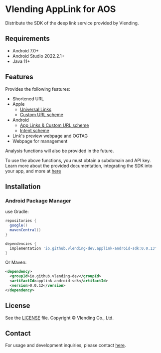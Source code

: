 # Vlending AppLink for AOS
Distribute the SDK of the deep link service provided by Vlending.

## Requirements
* Android 7.0+
* Android Studio 2022.2.1+
* Java 11+

## Features

Provides the following features:
* Shortened URL
* Apple
    * [Universal Links](https://developer.apple.com/ios/universal-links/)
    * [Custom URL scheme](https://developer.apple.com/documentation/xcode/defining-a-custom-url-scheme-for-your-app)
* Android
    * [App Links & Custom URL scheme](https://developer.android.com/training/app-links)
    * [Intent scheme](https://developer.chrome.com/docs/android/intents)
* Link's preview webpage and OGTAG
* Webpage for management

Analysis functions will also be provided in the future.

To use the above functions, you must obtain a subdomain and API key.
Learn more about the provided documentation, integrating the SDK into your app, and more at [here](https://www.notion.so/vlending/Vlending-AppLink-Docs-42018af2e9bf46a6af73e9bbf76c18c9)

## Installation

### Android Package Manager

use Gradle:
```gradle
repositories {
  google()
  mavenCentral()
}

dependencies {
  implementation 'io.github.vlending-dev.applink-android-sdk:0.0.13'
}
```

Or Maven:

```xml
<dependency>
  <groupId>io.github.vlending-dev</groupId>
  <artifactId>applink-android-sdk</artifactId>
  <version>0.0.12</version>
</dependency>
```

## License

See the [LICENSE](https://github.com/vlending-dev/applink-ios-sdk/blob/master/LICENSE.txt) file.
Copyright © Vlending Co., Ltd.

## Contact

For usage and development inquiries, please contact [here](mailto:applink@vlending.co.kr).